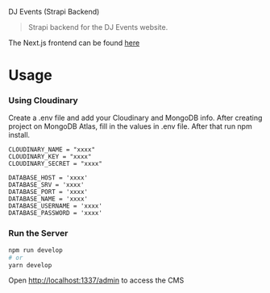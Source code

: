 DJ Events (Strapi Backend)

> Strapi backend for the DJ Events website.

The Next.js frontend can be found [here](https://github.com/KristijanStosic/dj-events-frontend)

# Usage

### Using Cloudinary

Create a .env file and add your Cloudinary and MongoDB info.
After creating project on MongoDB Atlas, fill in the values in .env file.
After that run npm install.

```
CLOUDINARY_NAME = "xxxx"
CLOUDINARY_KEY = "xxxx"
CLOUDINARY_SECRET = "xxxx"

DATABASE_HOST = 'xxxx'
DATABASE_SRV = 'xxxx'
DATABASE_PORT = 'xxxx'
DATABASE_NAME = 'xxxx'
DATABASE_USERNAME = 'xxxx'
DATABASE_PASSWORD = 'xxxx'
```



### Run the Server

```bash
npm run develop
# or
yarn develop
```

Open [http://localhost:1337/admin](http://localhost:1337/admin) to access the CMS

